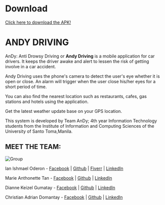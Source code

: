 # Download
[Click here to download the APK!](https://github.com/darknblack/andy-driving/andy.apk)

#  ANDY DRIVING

AnDy: Anti Drowsy Driving or <b>Andy Driving</b> is a mobile application for car drivers. It keeps the driver awake and alert to lessen the risk of getting involve in a car accident.

Andy Driving uses the phone's camera to detect the user's eye whether it is open or close. An alarm will trigger when the user close his/her eyes for a short period of time.

You can also find the nearest location such as restaurants, cafes, gas stations and hotels using the application.

Get the latest weather update base on your GPS location.

This system is developed by Team AnDy; 4th year Information Technology students from the Institute of Information and Computing Sciences of the University of Santo Toma,Manila.

## MEET THE TEAM:

![Group](./group.jpg)

Ian Ishmael Oderon - [Facebook](https://www.facebook.com/Ianskie21) | [Github](https://github.com/darknblack) | [Fiverr](https://www.fiverr.com/darknblack) | [LinkedIn](https://www.linkedin.com/in/ian-ishmael-oderon-194090174/)

Marie Anthonette Tan - [Facebook](https://www.facebook.com/aaaaanthonette) | [Github](https://github.com/toni-tan) | [LinkedIn](https://www.linkedin.com/in/marieartan)

Dianne Keizel Gumatay - [Facebook](https://www.facebook.com/diannekeizel.gumatay) | [Github](https://github.com/keizel1007) | [LinkedIn](https://www.linkedin.com/in/dianne-keizel-gumatay-3ba8a5166/)

Christian Adrian Domantay - [Facebook](https://www.facebook.com/christianadrian.domantay) | [Github](https://github.com/ChristianDomantay) | [LinkedIn](https://www.linkedin.com/in/christian-domantay-9a4982165/)